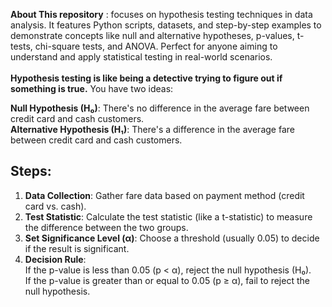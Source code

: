 **About This repository** : focuses on hypothesis testing techniques in data analysis. It features Python scripts, datasets, and step-by-step examples to demonstrate concepts like null and alternative hypotheses, p-values, t-tests, chi-square tests, and ANOVA. Perfect for anyone aiming to understand and apply statistical testing in real-world scenarios.
<br> <br>
**Hypothesis testing is like being a detective trying to figure out if something is true.** You have two ideas: <br>

**Null Hypothesis (H₀)**: There's no difference in the average fare between credit card and cash customers. <br>
**Alternative Hypothesis (H₁)**: There's a difference in the average fare between credit card and cash customers. <br>

## Steps:
1. **Data Collection**: Gather fare data based on payment method (credit card vs. cash). <br>
2. **Test Statistic**: Calculate the test statistic (like a t-statistic) to measure the difference between the two groups. <br>
3. **Set Significance Level (α)**: Choose a threshold (usually 0.05) to decide if the result is significant. <br>
4. **Decision Rule**: <br>
    If the p-value is less than 0.05 (p < α), reject the null hypothesis (H₀). <br>
    If the p-value is greater than or equal to 0.05 (p ≥ α), fail to reject the null hypothesis. <br>
